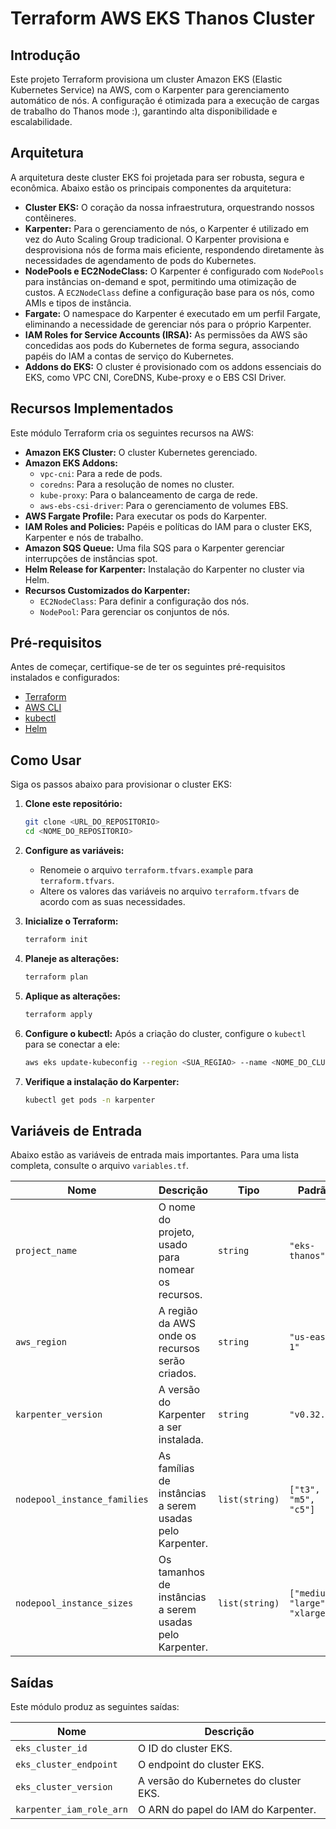 # Terraform AWS EKS Thanos Cluster

## Introdução

Este projeto Terraform provisiona um cluster Amazon EKS (Elastic Kubernetes Service) na AWS, com o Karpenter para gerenciamento automático de nós. A configuração é otimizada para a execução de cargas de trabalho do Thanos mode :), garantindo alta disponibilidade e escalabilidade.

## Arquitetura

A arquitetura deste cluster EKS foi projetada para ser robusta, segura e econômica. Abaixo estão os principais componentes da arquitetura:

- **Cluster EKS:** O coração da nossa infraestrutura, orquestrando nossos contêineres.
- **Karpenter:** Para o gerenciamento de nós, o Karpenter é utilizado em vez do Auto Scaling Group tradicional. O Karpenter provisiona e desprovisiona nós de forma mais eficiente, respondendo diretamente às necessidades de agendamento de pods do Kubernetes.
- **NodePools e EC2NodeClass:** O Karpenter é configurado com `NodePools` para instâncias on-demand e spot, permitindo uma otimização de custos. A `EC2NodeClass` define a configuração base para os nós, como AMIs e tipos de instância.
- **Fargate:** O namespace do Karpenter é executado em um perfil Fargate, eliminando a necessidade de gerenciar nós para o próprio Karpenter.
- **IAM Roles for Service Accounts (IRSA):** As permissões da AWS são concedidas aos pods do Kubernetes de forma segura, associando papéis do IAM a contas de serviço do Kubernetes.
- **Addons do EKS:** O cluster é provisionado com os addons essenciais do EKS, como VPC CNI, CoreDNS, Kube-proxy e o EBS CSI Driver.

## Recursos Implementados

Este módulo Terraform cria os seguintes recursos na AWS:

- **Amazon EKS Cluster:** O cluster Kubernetes gerenciado.
- **Amazon EKS Addons:**
    - `vpc-cni`: Para a rede de pods.
    - `coredns`: Para a resolução de nomes no cluster.
    - `kube-proxy`: Para o balanceamento de carga de rede.
    - `aws-ebs-csi-driver`: Para o gerenciamento de volumes EBS.
- **AWS Fargate Profile:** Para executar os pods do Karpenter.
- **IAM Roles and Policies:** Papéis e políticas do IAM para o cluster EKS, Karpenter e nós de trabalho.
- **Amazon SQS Queue:** Uma fila SQS para o Karpenter gerenciar interrupções de instâncias spot.
- **Helm Release for Karpenter:** Instalação do Karpenter no cluster via Helm.
- **Recursos Customizados do Karpenter:**
    - `EC2NodeClass`: Para definir a configuração dos nós.
    - `NodePool`: Para gerenciar os conjuntos de nós.

## Pré-requisitos

Antes de começar, certifique-se de ter os seguintes pré-requisitos instalados e configurados:

- [Terraform](https://learn.hashicorp.com/tutorials/terraform/install-cli)
- [AWS CLI](https://docs.aws.amazon.com/cli/latest/userguide/cli-chap-install.html)
- [kubectl](https://kubernetes.io/docs/tasks/tools/install-kubectl/)
- [Helm](https://helm.sh/docs/intro/install/)

## Como Usar

Siga os passos abaixo para provisionar o cluster EKS:

1. **Clone este repositório:**
   ```bash
   git clone <URL_DO_REPOSITORIO>
   cd <NOME_DO_REPOSITORIO>
   ```

2. **Configure as variáveis:**
   - Renomeie o arquivo `terraform.tfvars.example` para `terraform.tfvars`.
   - Altere os valores das variáveis no arquivo `terraform.tfvars` de acordo com as suas necessidades.

3. **Inicialize o Terraform:**
   ```bash
   terraform init
   ```

4. **Planeje as alterações:**
   ```bash
   terraform plan
   ```

5. **Aplique as alterações:**
   ```bash
   terraform apply
   ```

6. **Configure o kubectl:**
   Após a criação do cluster, configure o `kubectl` para se conectar a ele:
   ```bash
   aws eks update-kubeconfig --region <SUA_REGIAO> --name <NOME_DO_CLUSTER>
   ```

7. **Verifique a instalação do Karpenter:**
   ```bash
   kubectl get pods -n karpenter
   ```

## Variáveis de Entrada

Abaixo estão as variáveis de entrada mais importantes. Para uma lista completa, consulte o arquivo `variables.tf`.

| Nome | Descrição | Tipo | Padrão |
|------|-----------|------|--------|
| `project_name` | O nome do projeto, usado para nomear os recursos. | `string` | `"eks-thanos"` |
| `aws_region` | A região da AWS onde os recursos serão criados. | `string` | `"us-east-1"` |
| `karpenter_version` | A versão do Karpenter a ser instalada. | `string` | `"v0.32.1"` |
| `nodepool_instance_families` | As famílias de instâncias a serem usadas pelo Karpenter. | `list(string)` | `["t3", "m5", "c5"]` |
| `nodepool_instance_sizes` | Os tamanhos de instâncias a serem usadas pelo Karpenter. | `list(string)` | `["medium", "large", "xlarge"]` |

## Saídas

Este módulo produz as seguintes saídas:

| Nome | Descrição |
|------|-----------|
| `eks_cluster_id` | O ID do cluster EKS. |
| `eks_cluster_endpoint` | O endpoint do cluster EKS. |
| `eks_cluster_version` | A versão do Kubernetes do cluster EKS. |
| `karpenter_iam_role_arn` | O ARN do papel do IAM do Karpenter. |

